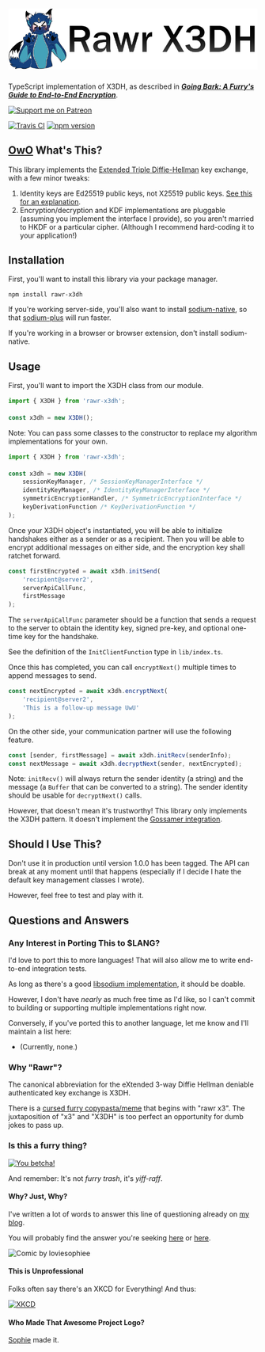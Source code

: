 # ![Rawr X3DH](.github/RawrX3DH-Github.png)

TypeScript implementation of X3DH, as described in
***[Going Bark: A Furry's Guide to End-to-End Encryption](https://soatok.blog/2020/11/14/going-bark-a-furrys-guide-to-end-to-end-encryption/)***.

[![Support me on Patreon](https://img.shields.io/endpoint.svg?url=https%3A%2F%2Fshieldsio-patreon.vercel.app%2Fapi%3Fusername%3Dsoatok%26type%3Dpatrons&style=for-the-badge)](https://patreon.com/soatok)

[![Travis CI](https://travis-ci.org/soatok/rawr-x3dh.svg?branch=master)](https://travis-ci.org/soatok/rawr-x3dh)
[![npm version](https://img.shields.io/npm/v/rawr-x3dh.svg)](https://npm.im/rawr-x3dh)

## [OwO](https://soatok.files.wordpress.com/2020/09/soatoktelegrams2020-06.png) What's This?

This library implements the [Extended Triple Diffie-Hellman](https://signal.org/docs/specifications/x3dh/)
key exchange, with a few minor tweaks:

1. Identity keys are Ed25519 public keys, not X25519 public keys.
   [See this for an explanation](https://soatok.blog/2020/11/14/going-bark-a-furrys-guide-to-end-to-end-encryption/#why-ed25519-keys-x3dh).
2. Encryption/decryption and KDF implementations are pluggable
   (assuming you implement the interface I provide), so you aren't
   married to HKDF or a particular cipher. (Although I recommend hard-coding
   it to your application!)

## Installation

First, you'll want to install this library via your package manager.

```terminal
npm install rawr-x3dh
```

If you're working server-side, you'll also want to install [sodium-native](https://www.npmjs.com/package/sodium-native),
so that [sodium-plus](https://www.npmjs.com/package/sodium-plus) will run faster.

If you're working in a browser or browser extension, don't install sodium-native.

## Usage

First, you'll want to import the X3DH class from our module.

```typescript
import { X3DH } from 'rawr-x3dh';

const x3dh = new X3DH();
```

Note: You can pass some classes to the constructor to replace my algorithm implementations
for your own.

```typescript
import { X3DH } from 'rawr-x3dh';

const x3dh = new X3DH(
    sessionKeyManager, /* SessionKeyManagerInterface */
    identityKeyManager, /* IdentityKeyManagerInterface */
    symmetricEncryptionHandler, /* SymmetricEncryptionInterface */
    keyDerivationFunction /* KeyDerivationFunction */
);
```

Once your X3DH object's instantiated, you will be able to initialize handshakes
either as a sender or as a recipient. Then you will be able to encrypt additional
messages on either side, and the encryption key shall ratchet forward.

```typescript
const firstEncrypted = await x3dh.initSend(
    'recipient@server2',
    serverApiCallFunc,
    firstMessage
); 
```

The `serverApiCallFunc` parameter should be a function that sends a request to the server
to obtain the identity key, signed pre-key, and optional one-time key for the handshake.

See the definition of the `InitClientFunction` type in `lib/index.ts`.

Once this has completed, you can call `encryptNext()` multiple times to append messages
to send.

```typescript
const nextEncrypted = await x3dh.encryptNext(
    'recipient@server2',
    'This is a follow-up message UwU'
);
```

On the other side, your communication partner will use the following feature.

```typescript
const [sender, firstMessage] = await x3dh.initRecv(senderInfo);
const nextMessage = await x3dh.decryptNext(sender, nextEncrypted);
```

Note: `initRecv()` will always return the sender identity (a string) and the
message (a `Buffer` that can be converted to a string). The sender identity
should be usable for `decryptNext()` calls.

However, that doesn't mean it's trustworthy! This library only implements
the X3DH pattern. It doesn't implement the 
[Gossamer integration](https://soatok.blog/2020/11/14/going-bark-a-furrys-guide-to-end-to-end-encryption/#identity-key-management).

## Should I Use This?

Don't use it in production until version 1.0.0 has been tagged.
The API can break at any moment until that happens (especially if
I decide I hate the default key management classes I wrote).

However, feel free to test and play with it.

## Questions and Answers

### Any Interest in Porting This to $LANG?

I'd love to port this to more languages! That will also allow me to write end-to-end integration tests.

As long as there's a good [libsodium implementation](https://libsodium.gitbook.io/doc/bindings_for_other_languages),
it should be doable.

However, I don't have *nearly* as much free time as I'd like, so I can't commit to
building or supporting multiple implementations right now.

Conversely, if you've ported this to another language, let me know and I'll maintain
a list here:

* (Currently, none.)

### Why "Rawr"?

The canonical abbreviation for the eXtended 3-way Diffie Hellman
deniable authenticated key exchange is X3DH.

There is a [cursed furry copypasta/meme](https://knowyourmeme.com/memes/notices-bulge-owo-whats-this) 
that begins with "rawr x3". The juxtaposition of "x3" and "X3DH" is too perfect
an opportunity for dumb jokes to pass up.

### Is this a furry thing?

[![You betcha!](https://soatok.files.wordpress.com/2020/08/soatoktelegrams2020-03.png)](https://soatok.blog/2020/11/14/going-bark-a-furrys-guide-to-end-to-end-encryption/)

And remember: It's not *furry trash*, it's *yiff-raff*.

#### Why? Just, Why?

I've written a lot of words to answer this line of questioning already on [my blog](https://soatok.blog).

You will probably find the answer you're seeking [here](https://soatok.blog/2020/07/09/a-word-on-anti-furry-sentiments-in-the-tech-community/)
or [here](https://soatok.blog/2020/10/23/solving-for-why-furry-blogging-about-cryptography/).

![Comic by loviesophiee](https://soatok.files.wordpress.com/2020/07/increase-the-thing.png)

#### This is Unprofessional

Folks often say there's an XKCD for Everything! And thus:

[![XKCD](https://imgs.xkcd.com/comics/dreams.png)](https://xkcd.com/137/)

#### Who Made That Awesome Project Logo?

[Sophie](https://twitter.com/loviesophiee) made it.
